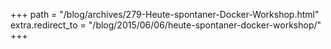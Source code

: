 +++
path = "/blog/archives/279-Heute-spontaner-Docker-Workshop.html"
extra.redirect_to = "/blog/2015/06/06/heute-spontaner-docker-workshop/"
+++
